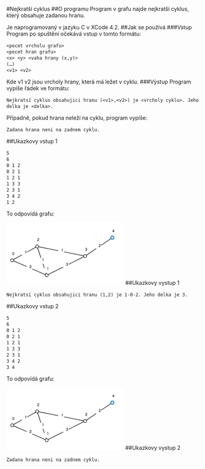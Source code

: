 #Nejkratší cyklus
##O programu
Program v grafu najde nejkratší cyklus, který obsahuje zadanou hranu.

Je naprogramovaný v jazyku C v XCode 4.2.
##Jak se používá
###Vstup
Program po spuštění očekává vstup v tomto formátu:
```
<pocet vrcholu grafu>
<pocet hran grafu>
<x> <y> <vaha hrany (x,y)>
(…)
<v1> <v2>
```
Kde v1 v2 jsou vrcholy hrany, která má ležet v cyklu.
###Výstup
Program vypíše řádek ve formátu:
```
Nejkratsí cyklus obsahujici hranu (<v1>,<v2>) je <vrcholy cyklu>. Jeho delka je <delka>.
```
Případně, pokud hrana neleží na cyklu, program vypíše:
```
Zadana hrana neni na zadnem cyklu.
```
##Ukazkovy vstup 1
```
5
6
0 1 2
0 2 1
1 2 1
1 3 3
2 3 1
3 4 2
1 2
```
To odpovídá grafu:

![in1](in1.png)
##Ukazkovy vystup 1
```
Nejkratsí cyklus obsahujici hranu (1,2) je 1-0-2. Jeho delka je 3.
```
##Ukazkovy vstup 2
```
5
6
0 1 2
0 2 1
1 2 1
1 3 3
2 3 1
3 4 2
3 4
```
To odpovídá grafu:

![in1](in1.png)
##Ukazkovy vystup 2
```
Zadana hrana neni na zadnem cyklu.
```

